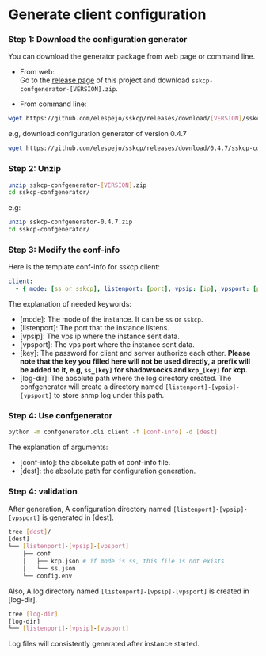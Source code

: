# Generate client configuration

### Step 1: Download the configuration generator
You can download the generator package from web page or command line.

* From web:  
    Go to the [release page](https://github.com/elespejo/sskcp/releases) of this project and download `sskcp-confgenerator-[VERSION].zip`.

* From command line:  
```bash
wget https://github.com/elespejo/sskcp/releases/download/[VERSION]/sskcp-confgenerator-[VERSION].zip
```
e.g, download configuration generator of version 0.4.7
```bash
wget https://github.com/elespejo/sskcp/releases/download/0.4.7/sskcp-confgenerator-0.4.7.zip
```

### Step 2: Unzip
```bash
unzip sskcp-confgenerator-[VERSION].zip
cd sskcp-confgenerator/
```
e.g:
```bash
unzip sskcp-confgenerator-0.4.7.zip
cd sskcp-confgenerator/
```

### Step 3: Modify the conf-info

Here is the template conf-info for sskcp client:
```yaml
client:
  - { mode: [ss or sskcp], listenport: [port], vpsip: [ip], vpsport: [port], key: [key], log-dir: [path] }
```
The explanation of needed keywords:
* [mode]: The mode of the instance. It can be `ss` or `sskcp`.
* [listenport]: The port that the instance listens.
* [vpsip]: The vps ip where the instance sent data. 
* [vpsport]: The vps port where the instance sent data.
* [key]: The password for client and server authorize each other. **Please note that the key you filled here will not be used directly, a prefix will be added to it, e.g, `ss_[key]` for shadowsocks and `kcp_[key]` for kcp.**
* [log-dir]: The absolute path where the log directory created. The confgenerator will create a directory named `[listenport]-[vpsip]-[vpsport]` to store snmp log under this path.

### Step 4: Use confgenerator

```bash
python -m confgenerator.cli client -f [conf-info] -d [dest]
```
The explanation of arguments:
* [conf-info]: the absolute path of conf-info file.
* [dest]: the absolute path for configuration generation.

### Step 4: validation

After generation, A configuration directory named `[listenport]-[vpsip]-[vpsport]` is generated in [dest].
```bash
tree [dest]/
[dest]
└── [listenport]-[vpsip]-[vpsport]
    ├── conf
    │   ├── kcp.json # if mode is ss, this file is not exists.
    │   └── ss.json 
    └── config.env
```
Also, A log directory named `[listenport]-[vpsip]-[vpsport]` is created in [log-dir].
```bash
tree [log-dir]
[log-dir]
└── [listenport]-[vpsip]-[vpsport]
``` 
Log files will consistently generated after instance started.
